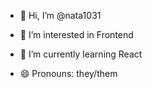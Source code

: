 - 👋 Hi, I’m @nata1031
- 👀 I’m interested in Frontend
- 🌱 I’m currently learning React

- 😄 Pronouns: they/them

<!---
nata1031/nata1031 is a ✨ special ✨ repository because its `README.md` (this file) appears on your GitHub profile.
You can click the Preview link to take a look at your changes.
--->
